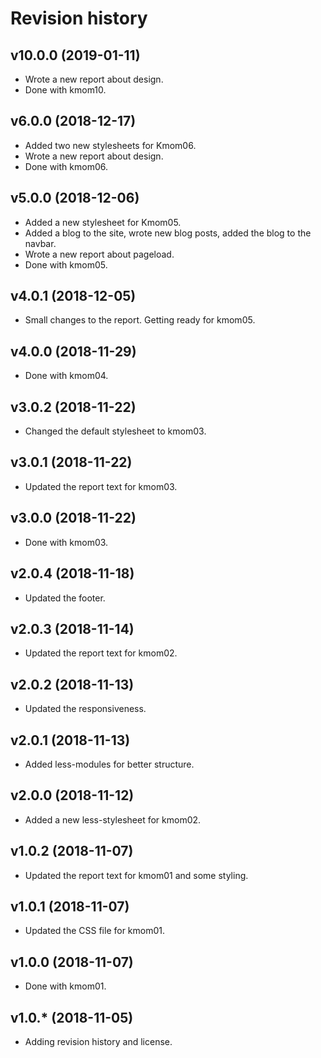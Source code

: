 Revision history
======================



v10.0.0 (2019-01-11)
-----------------------

* Wrote a new report about design.
* Done with kmom10.



v6.0.0 (2018-12-17)
-----------------------

* Added two new stylesheets for Kmom06.
* Wrote a new report about design.
* Done with kmom06.



v5.0.0 (2018-12-06)
-----------------------

* Added a new stylesheet for Kmom05.
* Added a blog to the site, wrote new blog posts, added the blog to the navbar.
* Wrote a new report about pageload.
* Done with kmom05.



v4.0.1 (2018-12-05)
-----------------------

* Small changes to the report. Getting ready for kmom05.



v4.0.0 (2018-11-29)
-----------------------

* Done with kmom04.



v3.0.2 (2018-11-22)
-----------------------

* Changed the default stylesheet to kmom03.



v3.0.1 (2018-11-22)
-----------------------

* Updated the report text for kmom03.



v3.0.0 (2018-11-22)
-----------------------

* Done with kmom03.



v2.0.4 (2018-11-18)
-----------------------

* Updated the footer.



v2.0.3 (2018-11-14)
-----------------------

* Updated the report text for kmom02.



v2.0.2 (2018-11-13)
-----------------------

* Updated the responsiveness.



v2.0.1 (2018-11-13)
-----------------------

* Added less-modules for better structure.



v2.0.0 (2018-11-12)
-----------------------

* Added a new less-stylesheet for kmom02.



v1.0.2 (2018-11-07)
-----------------------

* Updated the report text for kmom01 and some styling.



v1.0.1 (2018-11-07)
-----------------------

* Updated the CSS file for kmom01.



v1.0.0 (2018-11-07)
-----------------------

* Done with kmom01.



v1.0.* (2018-11-05)
-----------------------

* Adding revision history and license.

